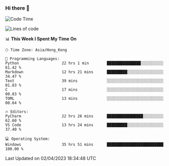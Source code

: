 ### Hi there 👋

<!--
**RoiexLee/RoiexLee** is a ✨ _special_ ✨ repository because its `README.md` (this file) appears on your GitHub profile.

Here are some ideas to get you started:

- 🔭 I’m currently working on ...
- 🌱 I’m currently learning ...
- 👯 I’m looking to collaborate on ...
- 🤔 I’m looking for help with ...
- 💬 Ask me about ...
- 📫 How to reach me: ...
- 😄 Pronouns: ...
- ⚡ Fun fact: ...
-->

<!--START_SECTION:waka-->
![Code Time](http://img.shields.io/badge/Code%20Time-197%20hrs%2016%20mins-blue)

![Lines of code](https://img.shields.io/badge/From%20Hello%20World%20I%27ve%20Written-35.2%20thousand%20lines%20of%20code-blue)

📊 **This Week I Spent My Time On** 

```text
🕑︎ Time Zone: Asia/Hong_Kong

💬 Programming Languages: 
Python                   22 hrs 1 min        ███████████████░░░░░░░░░░   61.42 % 
Markdown                 12 hrs 21 mins      █████████░░░░░░░░░░░░░░░░   34.47 % 
Text                     39 mins             ░░░░░░░░░░░░░░░░░░░░░░░░░   01.83 % 
C                        17 mins             ░░░░░░░░░░░░░░░░░░░░░░░░░   00.83 % 
TOML                     13 mins             ░░░░░░░░░░░░░░░░░░░░░░░░░   00.64 % 

🔥 Editors: 
PyCharm                  22 hrs 26 mins      ████████████████░░░░░░░░░   62.60 % 
VS Code                  13 hrs 24 mins      █████████░░░░░░░░░░░░░░░░   37.40 % 

💻 Operating System: 
Windows                  35 hrs 51 mins      █████████████████████████   100.00 % 
```


 Last Updated on 02/04/2023 18:34:48 UTC
<!--END_SECTION:waka-->
